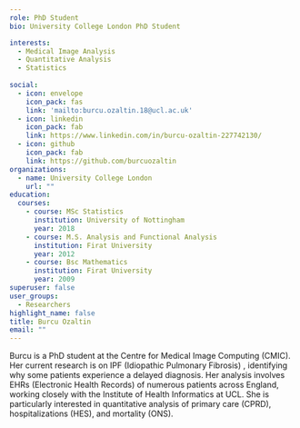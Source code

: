 ```yaml
---
role: PhD Student
bio: University College London PhD Student

interests:
  - Medical Image Analysis
  - Quantitative Analysis
  - Statistics
  
social:
  - icon: envelope
    icon_pack: fas
    link: 'mailto:burcu.ozaltin.18@ucl.ac.uk'
  - icon: linkedin
    icon_pack: fab
    link: https://www.linkedin.com/in/burcu-ozaltin-227742130/
  - icon: github
    icon_pack: fab
    link: https://github.com/burcuozaltin
organizations:
  - name: University College London
    url: ""
education:
  courses:
    - course: MSc Statistics
      institution: University of Nottingham
      year: 2018
    - course: M.S. Analysis and Functional Analysis
      institution: Firat University
      year: 2012
    - course: Bsc Mathematics
      institution: Firat University
      year: 2009
superuser: false
user_groups:
  - Researchers
highlight_name: false
title: Burcu Ozaltin
email: ""
---
```


Burcu is a PhD student at the Centre for Medical Image Computing (CMIC). Her current research is on IPF (Idiopathic Pulmonary Fibrosis) , identifying why some patients experience a delayed diagnosis. Her analysis involves EHRs (Electronic Health Records) of numerous patients across England, working closely with the Institute of Health Informatics at UCL. She is particularly interested in quantitative analysis of primary care (CPRD), hospitalizations (HES), and mortality (ONS).
